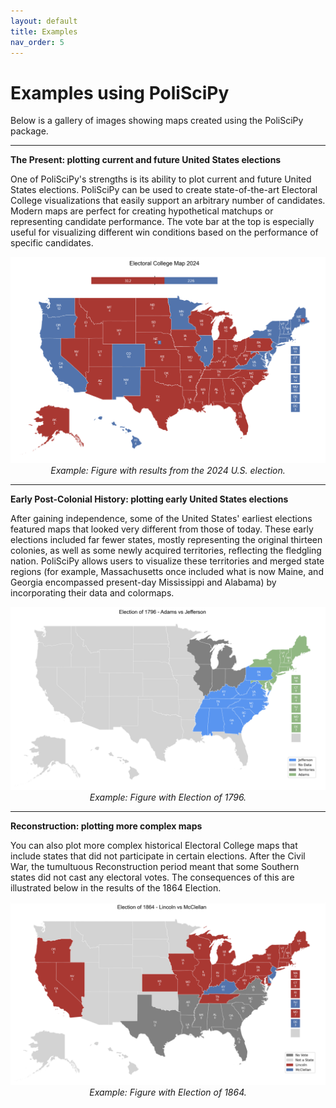 ```yaml
---
layout: default
title: Examples
nav_order: 5
---
```


# Examples using PoliSciPy

Below is a gallery of images showing maps created using the PoliSciPy package.

---

**The Present: plotting current and future United States elections**

One of PoliSciPy's strengths is its ability to plot current and future United States elections. PoliSciPy can be used to create state-of-the-art Electoral College visualizations that easily support an arbitrary number of candidates. Modern maps are perfect for creating hypothetical matchups or representing candidate performance. The vote bar at the top is especially useful for visualizing different win conditions based on the performance of specific candidates.

<div align="center">
    <img src="assets/election_2024.png" alt="Electoral College Map" width="974">
    <div style="text-align: center;"><em>Example: Figure with results from the 2024 U.S. election.</em></div>
</div>

---

**Early Post-Colonial History: plotting early United States elections**

After gaining independence, some of the United States' earliest elections featured maps that looked very different from those of today. These early elections included far fewer states, mostly representing the original thirteen colonies, as well as some newly acquired territories, reflecting the fledgling nation. PoliSciPy allows users to visualize these territories and merged state regions (for example, Massachusetts once included what is now Maine, and Georgia encompassed present-day Mississippi and Alabama) by incorporating their data and colormaps.

<div align="center">
    <img src="assets/election_1796.png" alt="Electoral College Map" width="974">
    <div style="text-align: center;"><em>Example: Figure with Election of 1796.</em></div>
</div>

---

**Reconstruction: plotting more complex maps**

You can also plot more complex historical Electoral College maps that include states that did not participate in certain elections. After the Civil War, the tumultuous Reconstruction period meant that some Southern states did not cast any electoral votes. The consequences of this are illustrated below in the results of the 1864 Election.

<div align="center">
    <img src="assets/election_1864.png" alt="Electoral College Map" width="974">
    <div style="text-align: center;"><em>Example: Figure with Election of 1864.</em></div>
</div>
